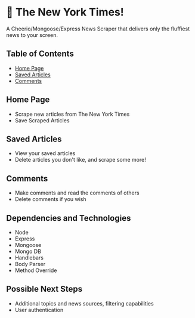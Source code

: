 # :newspaper: The New York Times!
A Cheerio/Mongoose/Express News Scraper that delivers only the fluffiest news to your screen.

## Table of Contents

- [Home Page](#home-page)
- [Saved Articles](#saved-articles)
- [Comments](#comments)

## Home Page
* Scrape new articles from The New York Times
* Save Scraped Articles



## Saved Articles
* View your saved articles
* Delete articles you don't like, and scrape some more!




## Comments
* Make comments and read the comments of others
* Delete comments if you wish




## Dependencies and Technologies
- Node
- Express
- Mongoose
- Mongo DB
- Handlebars
- Body Parser
- Method Override

## Possible Next Steps
* Additional topics and news sources, filtering capabilities
* User authentication
